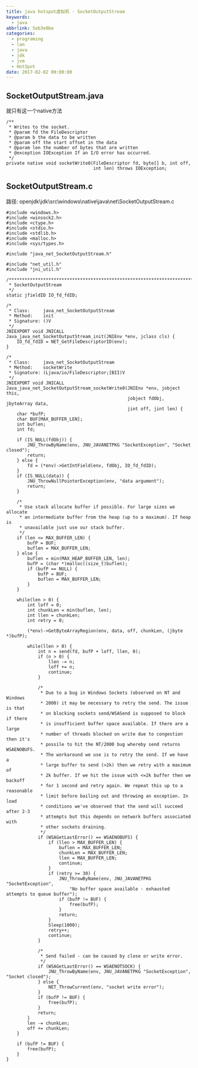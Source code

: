 ```yaml
---
title: java hotspot虚拟机 - SocketOutputStream
keywords:
  - java
abbrlink: 5eb3e0be
categories:
  - programing
  - lan
  - java
  - jdk
  - jvm
  - HotSpot
date: 2017-02-02 00:00:00
---
```

## SocketOutputStream.java

就只有这一个native方法

    /**
     * Writes to the socket.
     * @param fd the FileDescriptor
     * @param b the data to be written
     * @param off the start offset in the data
     * @param len the number of bytes that are written
     * @exception IOException If an I/O error has occurred.
     */
    private native void socketWrite0(FileDescriptor fd, byte[] b, int off,
                                     int len) throws IOException;


## SocketOutputStream.c

路径: openjdk\jdk\src\windows\native\java\net\SocketOutputStream.c

    #include <windows.h>
    #include <winsock2.h>
    #include <ctype.h>
    #include <stdio.h>
    #include <stdlib.h>
    #include <malloc.h>
    #include <sys/types.h>

    #include "java_net_SocketOutputStream.h"

    #include "net_util.h"
    #include "jni_util.h"

    /************************************************************************
     * SocketOutputStream
     */
    static jfieldID IO_fd_fdID;

    /*
     * Class:     java_net_SocketOutputStream
     * Method:    init
     * Signature: ()V
     */
    JNIEXPORT void JNICALL
    Java_java_net_SocketOutputStream_init(JNIEnv *env, jclass cls) {
        IO_fd_fdID = NET_GetFileDescriptorID(env);
    }

    /*
     * Class:     java_net_SocketOutputStream
     * Method:    socketWrite
     * Signature: (Ljava/io/FileDescriptor;[BII)V
     */
    JNIEXPORT void JNICALL
    Java_java_net_SocketOutputStream_socketWrite0(JNIEnv *env, jobject this,
                                                  jobject fdObj, jbyteArray data,
                                                  jint off, jint len) {
        char *bufP;
        char BUF[MAX_BUFFER_LEN];
        int buflen;
        int fd;

        if (IS_NULL(fdObj)) {
            JNU_ThrowByName(env, JNU_JAVANETPKG "SocketException", "Socket closed");
            return;
        } else {
            fd = (*env)->GetIntField(env, fdObj, IO_fd_fdID);
        }
        if (IS_NULL(data)) {
            JNU_ThrowNullPointerException(env, "data argument");
            return;
        }

        /*
         * Use stack allocate buffer if possible. For large sizes we allocate
         * an intermediate buffer from the heap (up to a maximum). If heap is
         * unavailable just use our stack buffer.
         */
        if (len <= MAX_BUFFER_LEN) {
            bufP = BUF;
            buflen = MAX_BUFFER_LEN;
        } else {
            buflen = min(MAX_HEAP_BUFFER_LEN, len);
            bufP = (char *)malloc((size_t)buflen);
            if (bufP == NULL) {
                bufP = BUF;
                buflen = MAX_BUFFER_LEN;
            }
        }

        while(len > 0) {
            int loff = 0;
            int chunkLen = min(buflen, len);
            int llen = chunkLen;
            int retry = 0;

            (*env)->GetByteArrayRegion(env, data, off, chunkLen, (jbyte *)bufP);

            while(llen > 0) {
                int n = send(fd, bufP + loff, llen, 0);
                if (n > 0) {
                    llen -= n;
                    loff += n;
                    continue;
                }

                /*
                 * Due to a bug in Windows Sockets (observed on NT and Windows
                 * 2000) it may be necessary to retry the send. The issue is that
                 * on blocking sockets send/WSASend is supposed to block if there
                 * is insufficient buffer space available. If there are a large
                 * number of threads blocked on write due to congestion then it's
                 * possile to hit the NT/2000 bug whereby send returns WSAENOBUFS.
                 * The workaround we use is to retry the send. If we have a
                 * large buffer to send (>2k) then we retry with a maximum of
                 * 2k buffer. If we hit the issue with <=2k buffer then we backoff
                 * for 1 second and retry again. We repeat this up to a reasonable
                 * limit before bailing out and throwing an exception. In load
                 * conditions we've observed that the send will succeed after 2-3
                 * attempts but this depends on network buffers associated with
                 * other sockets draining.
                 */
                if (WSAGetLastError() == WSAENOBUFS) {
                    if (llen > MAX_BUFFER_LEN) {
                        buflen = MAX_BUFFER_LEN;
                        chunkLen = MAX_BUFFER_LEN;
                        llen = MAX_BUFFER_LEN;
                        continue;
                    }
                    if (retry >= 30) {
                        JNU_ThrowByName(env, JNU_JAVANETPKG "SocketException",
                            "No buffer space available - exhausted attempts to queue buffer");
                        if (bufP != BUF) {
                            free(bufP);
                        }
                        return;
                    }
                    Sleep(1000);
                    retry++;
                    continue;
                }

                /*
                 * Send failed - can be caused by close or write error.
                 */
                if (WSAGetLastError() == WSAENOTSOCK) {
                    JNU_ThrowByName(env, JNU_JAVANETPKG "SocketException", "Socket closed");
                } else {
                    NET_ThrowCurrent(env, "socket write error");
                }
                if (bufP != BUF) {
                    free(bufP);
                }
                return;
            }
            len -= chunkLen;
            off += chunkLen;
        }

        if (bufP != BUF) {
            free(bufP);
        }
    }
